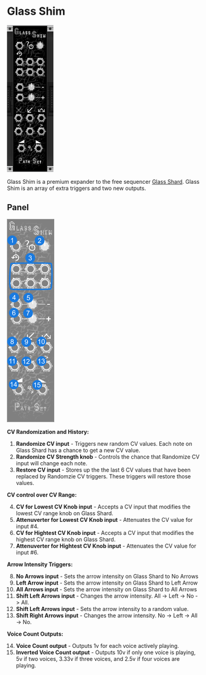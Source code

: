 # Glass Shim
![Image of GlassShim module](../images/GlassShim.png)

Glass Shim is a premium expander to the free sequencer [Glass Shard](https://library.vcvrack.com/PathSet-GlassShard/GlassShard). Glass Shim is an array of extra triggers and two new outputs.

## Panel

![Image of controls](../images/GlassShim/labels.png)

**CV Randomization and History:** 

1. **Randomize CV input** - Triggers new random CV values. Each note on Glass Shard has a chance to get a new CV value.
2. **Randomize CV Strength knob** - Controls the chance that Randomize CV input will change each note.
3. **Restore CV input** - Stores up the the last 6 CV values that have been replaced by Randomzie CV triggers. These triggers will restore those values.

**CV control over CV Range:**

4. **CV for Lowest CV Knob input** - Accepts a CV input that modifies the lowest CV range knob on Glass Shard.
5. **Attenuverter for Lowest CV Knob input** - Attenuates the CV value for input #4.
6. **CV for Hightest CV Knob input** - Accepts a CV input that modifies the highest CV range knob on Glass Shard.
7. **Attenuverter for Hightest CV Knob input** - Attenuates the CV value for input #6.

**Arrow Intensity Triggers:**

8. **No Arrows input** - Sets the arrow intensity on Glass Shard to No Arrows
9. **Left Arrow input** - Sets the arrow intensity on Glass Shard to Left Arrow
10. **All Arrows input** - Sets the arrow intensity on Glass Shard to All Arrows
11. **Shift Left Arrows input** - Changes the arrow intensity. All -> Left -> No -> All.
12. **Shift Left Arrows input** - Sets the arrow intensity to a random value.
13. **Shift Right Arrows input** - Changes the arrow intensity. No -> Left -> All -> No.

**Voice Count Outputs:**

14. **Voice Count output** - Outputs 1v for each voice actively playing.
15. **Inverted Voice Count output** - Outputs 10v if only one voice is playing, 5v if two voices, 3.33v if three voices, and 2.5v if four voices are playing.
